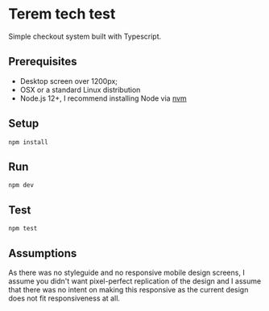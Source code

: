 # Terem tech test

Simple checkout system built with Typescript.

## Prerequisites 

- Desktop screen over 1200px;
- OSX or a standard Linux distribution 
- Node.js 12+, I recommend installing Node via [nvm](https://github.com/nvm-sh/nvm#installing-and-updating)

## Setup

`npm install`

## Run

`npm dev`

## Test

`npm test`

## Assumptions

As there was no styleguide and no responsive mobile design screens, I assume you didn't want pixel-perfect replication of the design and I assume that there was no intent on making this responsive as the current design does not fit responsiveness at all.




